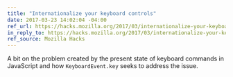 ```yaml
---
title: "Internationalize your keyboard controls"
date: 2017-03-23 14:02:04 -04:00
ref_url: https://hacks.mozilla.org/2017/03/internationalize-your-keyboard-controls/
in_reply_to: https://hacks.mozilla.org/2017/03/internationalize-your-keyboard-controls/
ref_source: Mozilla Hacks
---
```


A bit on the problem created by the present state of keyboard commands in JavaScript and how `KeyboardEvent.key` seeks to address the issue.